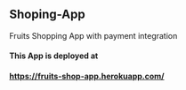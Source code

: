 ## Shoping-App
Fruits Shopping App with payment integration

#### This App is deployed at 
#### https://fruits-shop-app.herokuapp.com/
